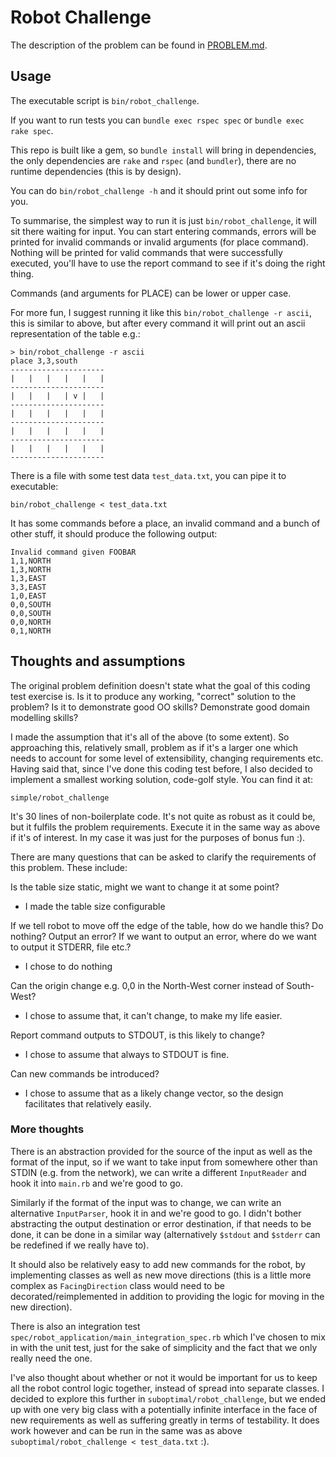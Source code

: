 # Robot Challenge

The description of the problem can be found in [PROBLEM.md](PROBLEM.md).

## Usage
The executable script is `bin/robot_challenge`.

If you want to run tests you can `bundle exec rspec spec` or `bundle exec rake spec`.

This repo is built like a gem, so `bundle install` will bring in dependencies, the only dependencies are `rake` and `rspec`
(and `bundler`), there are no runtime dependencies (this is by design).

You can do `bin/robot_challenge -h` and it should print out some info for you.

To summarise, the simplest way to run it is just `bin/robot_challenge`, it will sit there waiting for input. You can start entering
commands, errors will be printed for invalid commands or invalid arguments (for place command). Nothing will be printed for valid
commands that were successfully executed, you'll have to use the report command to see if it's doing the right thing.

Commands (and arguments for PLACE) can be lower or upper case.

For more fun, I suggest running it like this `bin/robot_challenge -r ascii`, this is similar to above, but after every command it
will print out an ascii representation of the table e.g.:

```
> bin/robot_challenge -r ascii
place 3,3,south
---------------------
|   |   |   |   |   |
---------------------
|   |   |   | v |   |
---------------------
|   |   |   |   |   |
---------------------
|   |   |   |   |   |
---------------------
|   |   |   |   |   |
---------------------
```

There is a file with some test data `test_data.txt`, you can pipe it to executable:

```
bin/robot_challenge < test_data.txt
```

It has some commands before a place, an invalid command and a bunch of other stuff, it should produce the following output:

```
Invalid command given FOOBAR
1,1,NORTH
1,3,NORTH
1,3,EAST
3,3,EAST
1,0,EAST
0,0,SOUTH
0,0,SOUTH
0,0,NORTH
0,1,NORTH
```


## Thoughts and assumptions

The original problem definition doesn't state what the goal of this coding test exercise is.
Is it to produce any working, "correct" solution to the problem?
Is it to demonstrate good OO skills?
Demonstrate good domain modelling skills?

I made the assumption that it's all of the above (to some extent). So approaching this, relatively small, problem as if it's
a larger one which needs to account for some level of extensibility, changing requirements etc. Having said that, since I've
done this coding test before, I also decided to implement a smallest working solution, code-golf style. You can find it at:

```
simple/robot_challenge
```

It's 30 lines of non-boilerplate code. It's not quite as robust as it could be, but it fulfils the problem requirements. Execute it in the same way as above if it's of interest. In my case it was just for the purposes of bonus fun :).


There are many questions that can be asked to clarify the requirements of this problem. These include:

Is the table size static, might we want to change it at some point?
* I made the table size configurable

If we tell robot to move off the edge of the table, how do we handle this? Do nothing? Output an error? If we want to output an error,
where do we want to output it STDERR, file etc.?
* I chose to do nothing

Can the origin change e.g. 0,0 in the North-West corner instead of South-West?
* I chose to assume that, it can't change, to make my life easier.

Report command outputs to STDOUT, is this likely to change?
* I chose to assume that always to STDOUT is fine.

Can new commands be introduced?
* I chose to assume that as a likely change vector, so the design facilitates that relatively easily.

### More thoughts

There is an abstraction provided for the source of the input as well as the format of the input, so if we want to take input from
somewhere other than STDIN (e.g. from the network), we can write a different `InputReader` and hook it into `main.rb` and we're
good to go.

Similarly if the format of the input was to change, we can write an alternative `InputParser`, hook it in and we're
good to go. I didn't bother abstracting the output destination or error destination, if that needs to be done, it can be done in
a similar way (alternatively `$stdout` and `$stderr` can be redefined if we really have to).

It should also be relatively easy to add new commands for the robot, by implementing classes as well as new move
directions (this is a little more complex as `FacingDirection` class would need to be decorated/reimplemented in
addition to providing the logic for moving in the new direction).

There is also an integration test `spec/robot_application/main_integration_spec.rb` which I've chosen to mix in with the unit
test, just for the sake of simplicity and the fact that we only really need the one.

I've also thought about whether or not it would be important for us to keep all the robot control logic together, instead of spread
into separate classes. I decided to explore this further in `suboptimal/robot_challenge`, but we ended up with one very big class with
a potentially infinite interface in the face of new requirements as well as suffering greatly in terms of testability. It does work
however and can be run in the same was as above `suboptimal/robot_challenge < test_data.txt` :).
